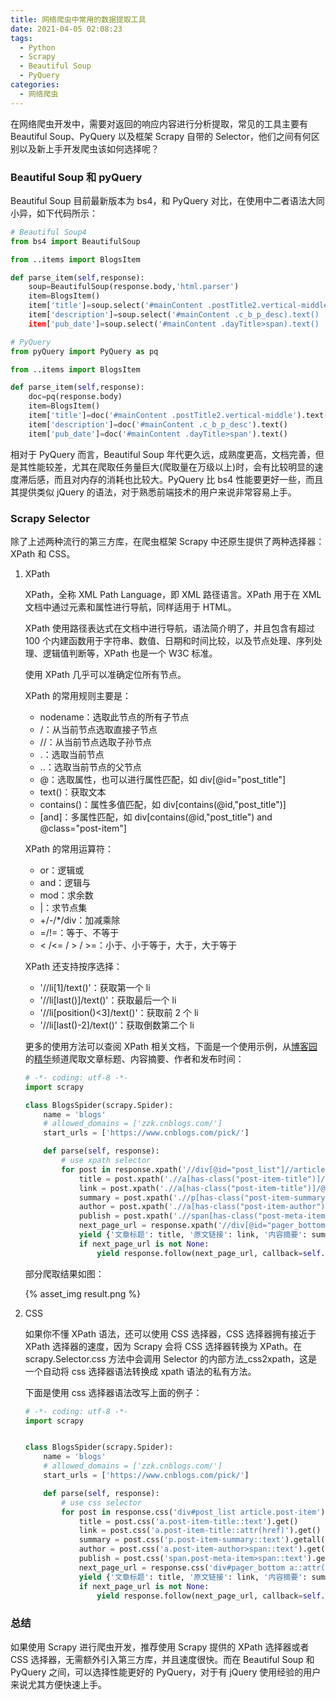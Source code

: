 ```yaml
---
title: 网络爬虫中常用的数据提取工具
date: 2021-04-05 02:08:23
tags:
  - Python
  - Scrapy
  - Beautiful Soup
  - PyQuery
categories:
  - 网络爬虫
---
```


在网络爬虫开发中，需要对返回的响应内容进行分析提取，常见的工具主要有 Beautiful Soup、PyQuery 以及框架 Scrapy 自带的 Selector，他们之间有何区别以及新上手开发爬虫该如何选择呢？

### Beautiful Soup 和 pyQuery

Beautiful Soup 目前最新版本为 bs4，和 PyQuery 对比，在使用中二者语法大同小异，如下代码所示：

```python
# Beautiful Soup4
from bs4 import BeautifulSoup

from ..items import BlogsItem

def parse_item(self,response):
    soup=BeautifulSoup(response.body,'html.parser')
    item=BlogsItem()
    item['title']=soup.select('#mainContent .postTitle2.vertical-middle').text()
    item['description']=soup.select('#mainContent .c_b_p_desc).text()
    item['pub_date']=soup.select('#mainContent .dayTitle>span).text()
```

<!-- more -->

```python
# PyQuery
from pyQuery import PyQuery as pq

from ..items import BlogsItem

def parse_item(self,response):
    doc=pq(response.body)
    item=BlogsItem()
    item['title']=doc('#mainContent .postTitle2.vertical-middle').text()
    item['description']=doc('#mainContent .c_b_p_desc').text()
    item['pub_date']=doc('#mainContent .dayTitle>span').text()
```

相对于 PyQuery 而言，Beautiful Soup 年代更久远，成熟度更高，文档完善，但是其性能较差，尤其在爬取任务量巨大(爬取量在万级以上)时，会有比较明显的速度滞后感，而且对内存的消耗也比较大。PyQuery 比 bs4 性能要更好一些，而且其提供类似 jQuery 的语法，对于熟悉前端技术的用户来说非常容易上手。

### Scrapy Selector

除了上述两种流行的第三方库，在爬虫框架 Scrapy 中还原生提供了两种选择器：XPath 和 CSS。

1. XPath

   XPath，全称 XML Path Language，即 XML 路径语言。XPath 用于在 XML 文档中通过元素和属性进行导航，同样适用于 HTML。

   XPath 使用路径表达式在文档中进行导航，语法简介明了，并且包含有超过 100 个内建函数用于字符串、数值、日期和时间比较，以及节点处理、序列处理、逻辑值判断等，XPath 也是一个 W3C 标准。

   使用 XPath 几乎可以准确定位所有节点。

   XPath 的常用规则主要是：

   - nodename：选取此节点的所有子节点
   - /：从当前节点选取直接子节点
   - //：从当前节点选取子孙节点
   - .：选取当前节点
   - ..：选取当前节点的父节点
   - @：选取属性，也可以进行属性匹配，如 div[@id="post_title"]
   - text()：获取文本
   - contains()：属性多值匹配，如 div[contains(@id,"post_title")]
   - [and]：多属性匹配，如 div[contains(@id,"post_title") and @class="post-item"]

   XPath 的常用运算符：

   - or：逻辑或
   - and：逻辑与
   - mod：求余数
   - |：求节点集
   - +/-/\*/div：加减乘除
   - =/!=：等于、不等于
   - < /<= / > / >=：小于、小于等于，大于，大于等于

   XPath 还支持按序选择：

   - '//li[1]/text()'：获取第一个 li
   - '//li[last()]/text()'：获取最后一个 li
   - '//li[position()<3]/text()'：获取前 2 个 li
   - '//li[last()-2]/text()'：获取倒数第二个 li

   更多的使用方法可以查阅 XPath 相关文档，下面是一个使用示例，从[博客园](https://www.cnblogs.com)的[精华](https://www.cnblog.com/pick/)频道爬取文章标题、内容摘要、作者和发布时间：

   ```python
   # -*- coding: utf-8 -*-
   import scrapy

   class BlogsSpider(scrapy.Spider):
       name = 'blogs'
       # allowed_domains = ['zzk.cnblogs.com/']
       start_urls = ['https://www.cnblogs.com/pick/']

       def parse(self, response):
           # use xpath selector
           for post in response.xpath('//div[@id="post_list"]//article[has-class("post-item")]'):
               title = post.xpath('.//a[has-class("post-item-title")]/text()').get()
               link = post.xpath('.//a[has-class("post-item-title")]/@href').get()
               summary = post.xpath('.//p[has-class("post-item-summary")]/text()').getall()[-1].strip()
               author = post.xpath('.//a[has-class("post-item-author")]/span/text()').get()
               publish = post.xpath('.//span[has-class("post-meta-item")]/span/text()').get()
               next_page_url = response.xpath('//div[@id="pager_bottom"]//a/@href')[-1]
               yield {'文章标题': title, '原文链接': link, '内容摘要': summary, '作者': author, '发布时间': publish}
               if next_page_url is not None:
                   yield response.follow(next_page_url, callback=self.parse)
   ```

   部分爬取结果如图：

   {% asset_img result.png %}

2. CSS

   如果你不懂 XPath 语法，还可以使用 CSS 选择器，CSS 选择器拥有接近于 XPath 选择器的速度，因为 Scrapy 会将 CSS 选择器转换为 XPath。在 scrapy.Selector.css 方法中会调用 Selector 的内部方法\_css2xpath，这是一个自动将 css 选择器语法转换成 xpath 语法的私有方法。

   下面是使用 css 选择器语法改写上面的例子：

   ```python
   # -*- coding: utf-8 -*-
   import scrapy


   class BlogsSpider(scrapy.Spider):
       name = 'blogs'
       # allowed_domains = ['zzk.cnblogs.com/']
       start_urls = ['https://www.cnblogs.com/pick/']

       def parse(self, response):
           # use css selector
           for post in response.css('div#post_list article.post-item'):
               title = post.css('a.post-item-title::text').get()
               link = post.css('a.post-item-title::attr(href)').get()
               summary = post.css('p.post-item-summary::text').getall()[-1].strip()
               author = post.css('a.post-item-author>span::text').get()
               publish = post.css('span.post-meta-item>span::text').get()
               next_page_url = response.css('div#pager_bottom a::attr(href)')[-1]
               yield {'文章标题': title, '原文链接': link, '内容摘要': summary, '作者': author, '发布时间': publish}
               if next_page_url is not None:
                   yield response.follow(next_page_url, callback=self.parse)

   ```

### 总结

如果使用 Scrapy 进行爬虫开发，推荐使用 Scrapy 提供的 XPath 选择器或者 CSS 选择器，无需额外引入第三方库，并且速度很快。而在 Beautiful Soup 和 PyQuery 之间，可以选择性能更好的 PyQuery，对于有 jQuery 使用经验的用户来说尤其方便快速上手。

